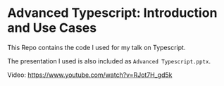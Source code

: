 # Advanced Typescript: Introduction and Use Cases
This Repo contains the code I used for my talk on Typescript.

The presentation I used is also included as `Advanced Typescript.pptx`.

Video: https://www.youtube.com/watch?v=RJot7H_gd5k
